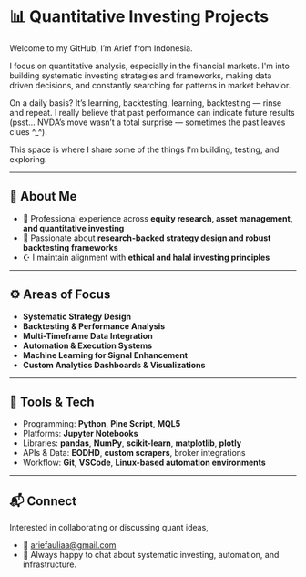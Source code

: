 
# 📊 Quantitative Investing Projects

Welcome to my GitHub, I’m Arief from Indonesia.

I focus on quantitative analysis, especially in the financial markets. I'm into building systematic investing strategies and frameworks, making data driven decisions, and constantly searching for patterns in market behavior.

On a daily basis? It’s learning, backtesting, learning, backtesting — rinse and repeat. I really believe that past performance can indicate future results (psst... NVDA’s move wasn’t a total surprise — sometimes the past leaves clues ^_^).

This space is where I share some of the things I'm building, testing, and exploring.

---

## 🧠 About Me

- 💼 Professional experience across **equity research, asset management, and quantitative investing**
- 🧮 Passionate about **research-backed strategy design and robust backtesting frameworks** 
- ☪️ I maintain alignment with **ethical and halal investing principles**

---

## ⚙️ Areas of Focus

- **Systematic Strategy Design**  
- **Backtesting & Performance Analysis**  
- **Multi-Timeframe Data Integration**  
- **Automation & Execution Systems**  
- **Machine Learning for Signal Enhancement**  
- **Custom Analytics Dashboards & Visualizations**

---

## 🧰 Tools & Tech

- Programming: **Python**, **Pine Script**, **MQL5**  
- Platforms: **Jupyter Notebooks**  
- Libraries: **pandas**, **NumPy**, **scikit-learn**, **matplotlib**, **plotly**  
- APIs & Data: **EODHD**, **custom scrapers**, broker integrations  
- Workflow: **Git**, **VSCode**, **Linux-based automation environments**

---

## 📬 Connect

Interested in collaborating or discussing quant ideas,

- 📧 ariefauliaa@gmail.com
- 🧠 Always happy to chat about systematic investing, automation, and infrastructure.
